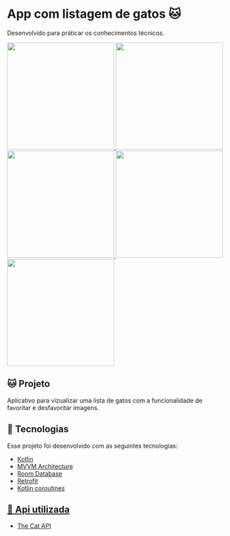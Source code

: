 # App com listagem de gatos 🐱
Desenvolvido para práticar os conhecimentos técnicos.

<p dir="auto">
  <a target="_blank" rel="noopener noreferrer" href="https://user-images.githubusercontent.com/94875270/155597441-1e3f3478-51c4-4e1b-8cf6-d082f46ebbe1.jpg">
    <img src="https://user-images.githubusercontent.com/94875270/155597441-1e3f3478-51c4-4e1b-8cf6-d082f46ebbe1.jpg" width="250" style="max-width: 100%;">
  </a>


<a target="_blank" rel="noopener noreferrer" href="https://user-images.githubusercontent.com/94875270/155598830-1d4cda85-d7f8-4717-87dc-705c12213bff.jpg">
  <img src="https://user-images.githubusercontent.com/94875270/155598830-1d4cda85-d7f8-4717-87dc-705c12213bff.jpg" width="250" style="max-width: 100%;">
  </a>


<a target="_blank" rel="noopener noreferrer" href="https://user-images.githubusercontent.com/94875270/155598876-d112cf87-934c-45bd-85fc-2e2b03b6116f.jpg">
  <img src="https://user-images.githubusercontent.com/94875270/155598876-d112cf87-934c-45bd-85fc-2e2b03b6116f.jpg" width="250" style="max-width: 100%;">
  </a>

<a target="_blank" rel="noopener noreferrer" href="https://user-images.githubusercontent.com/94875270/155598935-e71d2afd-dc2a-4fa3-b08b-0ff7a9320e88.jpg">
  <img src="https://user-images.githubusercontent.com/94875270/155598935-e71d2afd-dc2a-4fa3-b08b-0ff7a9320e88.jpg" width="250" style="max-width: 100%;">
  </a>


<a target="_blank" rel="noopener noreferrer" href="https://user-images.githubusercontent.com/94875270/155598991-4eab4be9-16d2-4c7d-87cb-accd0f919533.jpg">
  <img src="https://user-images.githubusercontent.com/94875270/155598991-4eab4be9-16d2-4c7d-87cb-accd0f919533.jpg" width="250" style="max-width: 100%;">
  </a>
  
</p>

<h2> 🐱 Projeto </h2>
Aplicativo para vizualizar uma lista de gatos com a funcionalidade de favoritar e desfavoritar imagens.

<br>

<h2> 🚀 Tecnologias </h2>
Esse projeto foi desenvolvido com as seguintes tecnologias:
<br>
<ul>
<li> <a href="https://kotlinlang.org"> Kotlin
<li> <a href="https://developer.android.com/topic/libraries/architecture/viewmodel"> MVVM Architecture
<li> <a href="https://developer.android.com/training/data-storage/room"> Room Database
<li> <a href="https://square.github.io/retrofit/"> Retrofit
<li> <a href="https://developer.android.com/kotlin/coroutines"> Kotlin coroutines
</ul>

<h2> 🔗 Api utilizada </h2>
<ul>
<li> <a href="https://thecatapi.com"> The Cat API
</ul>
